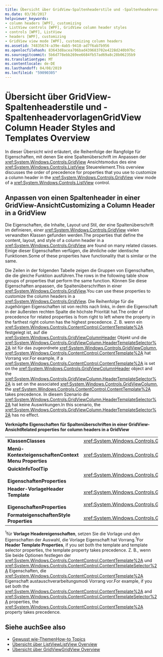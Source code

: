 ```yaml
---
title: Übersicht über GridView-Spaltenheaderstile und -Spaltenheadervorlagen
ms.date: 03/30/2017
helpviewer_keywords:
- column headers [WPF], customizing
- ListView controls [WPF], GridView column header styles
- controls [WPF], ListView
- headers [WPF], customizing
- GridView view mode [WPF], customizing column headers
ms.assetid: 74835674-a39e-4ab5-9418-ad7f6ab7b956
ms.openlocfilehash: 83643d8acea706bad439683702e4228d240b97bc
ms.sourcegitcommit: 5b6d778ebb269ee6684fb57ad69a8c28b06235b9
ms.translationtype: MT
ms.contentlocale: de-DE
ms.lasthandoff: 04/08/2019
ms.locfileid: "59090305"
---
```

# <a name="gridview-column-header-styles-and-templates-overview"></a><span data-ttu-id="bbb08-102">Übersicht über GridView-Spaltenheaderstile und -Spaltenheadervorlagen</span><span class="sxs-lookup"><span data-stu-id="bbb08-102">GridView Column Header Styles and Templates Overview</span></span>
<span data-ttu-id="bbb08-103">In dieser Übersicht wird erläutert, die Reihenfolge der Rangfolge für Eigenschaften, mit denen Sie eine Spaltenüberschrift im Anpassen der <xref:System.Windows.Controls.GridView> Ansichtsmodus des eine <xref:System.Windows.Controls.ListView> Steuerelement.</span><span class="sxs-lookup"><span data-stu-id="bbb08-103">This overview discusses the order of precedence for properties that you use to customize a column header in the <xref:System.Windows.Controls.GridView> view mode of a <xref:System.Windows.Controls.ListView> control.</span></span>  
  
## <a name="customizing-a-column-header-in-a-gridview"></a><span data-ttu-id="bbb08-104">Anpassen von einen Spaltenheader in einer GridView-Ansicht</span><span class="sxs-lookup"><span data-stu-id="bbb08-104">Customizing a Column Header in a GridView</span></span>  
 <span data-ttu-id="bbb08-105">Die Eigenschaften, die Inhalte, Layout und Stil, der eine Spaltenüberschrift im definieren, einer <xref:System.Windows.Controls.GridView> vielen verwandten Klassen gefunden werden.</span><span class="sxs-lookup"><span data-stu-id="bbb08-105">The properties that define the content, layout, and style of a column header in a <xref:System.Windows.Controls.GridView> are found on many related classes.</span></span> <span data-ttu-id="bbb08-106">Einige dieser Eigenschaften verfügen, die ähnliche oder identische Funktionen.</span><span class="sxs-lookup"><span data-stu-id="bbb08-106">Some of these properties have functionality that is similar or the same.</span></span>  
  
 <span data-ttu-id="bbb08-107">Die Zeilen in der folgenden Tabelle zeigen die Gruppen von Eigenschaften, die die gleiche Funktion ausführen.</span><span class="sxs-lookup"><span data-stu-id="bbb08-107">The rows in the following table show groups of properties that perform the same function.</span></span> <span data-ttu-id="bbb08-108">Können Sie diese Eigenschaften anpassen, die Spaltenüberschriften in einer <xref:System.Windows.Controls.GridView>.</span><span class="sxs-lookup"><span data-stu-id="bbb08-108">You can use these properties to customize the column headers in a <xref:System.Windows.Controls.GridView>.</span></span> <span data-ttu-id="bbb08-109">Die Reihenfolge für die zugehörigen Eigenschaften ist von rechts nach links, in dem die Eigenschaft in der äußersten rechten Spalte die höchste Priorität hat.</span><span class="sxs-lookup"><span data-stu-id="bbb08-109">The order of precedence for related properties is from right to left where the property in the farthest right column has the highest precedence.</span></span> <span data-ttu-id="bbb08-110">Z. B. wenn ein <xref:System.Windows.Controls.ContentControl.ContentTemplate%2A> festgelegt ist, auf die <xref:System.Windows.Controls.GridViewColumnHeader> Objekt und die <xref:System.Windows.Controls.GridViewColumn.HeaderTemplateSelector%2A> ist für das zugeordnete <xref:System.Windows.Controls.GridViewColumn>, <xref:System.Windows.Controls.ContentControl.ContentTemplate%2A> hat Vorrang vor.</span><span class="sxs-lookup"><span data-stu-id="bbb08-110">For example, if a <xref:System.Windows.Controls.ContentControl.ContentTemplate%2A> is set on the <xref:System.Windows.Controls.GridViewColumnHeader> object and the <xref:System.Windows.Controls.GridViewColumn.HeaderTemplateSelector%2A> is set on the associated <xref:System.Windows.Controls.GridViewColumn>, the <xref:System.Windows.Controls.ContentControl.ContentTemplate%2A> takes precedence.</span></span> <span data-ttu-id="bbb08-111">In diesem Szenario die <xref:System.Windows.Controls.GridViewColumn.HeaderTemplateSelector%2A> hat keine Auswirkungen.</span><span class="sxs-lookup"><span data-stu-id="bbb08-111">In this scenario, the <xref:System.Windows.Controls.GridViewColumn.HeaderTemplateSelector%2A> has no effect.</span></span>  
  
 **<span data-ttu-id="bbb08-112">Verknüpfte Eigenschaften für Spaltenüberschriften in einer GridView-Ansicht</span><span class="sxs-lookup"><span data-stu-id="bbb08-112">Related properties for column headers in a GridView</span></span>**  
  
|||||  
|-|-|-|-|  
|**<span data-ttu-id="bbb08-113">Klassen</span><span class="sxs-lookup"><span data-stu-id="bbb08-113">Classes</span></span>**|<xref:System.Windows.Controls.GridView>|<xref:System.Windows.Controls.GridViewColumn>|<xref:System.Windows.Controls.GridViewColumnHeader>|  
|**<span data-ttu-id="bbb08-114">Menü-Kontexteigenschaften</span><span class="sxs-lookup"><span data-stu-id="bbb08-114">Context Menu Properties</span></span>**|<xref:System.Windows.Controls.GridView.ColumnHeaderContextMenu%2A>|<span data-ttu-id="bbb08-115">Nicht zutreffend</span><span class="sxs-lookup"><span data-stu-id="bbb08-115">Not applicable</span></span>|<xref:System.Windows.FrameworkElement.ContextMenu%2A>|  
|**<span data-ttu-id="bbb08-116">QuickInfo</span><span class="sxs-lookup"><span data-stu-id="bbb08-116">ToolTip</span></span>**<br /><br /> **<span data-ttu-id="bbb08-117">Eigenschaften</span><span class="sxs-lookup"><span data-stu-id="bbb08-117">Properties</span></span>**|<xref:System.Windows.Controls.GridView.ColumnHeaderToolTip%2A>|<span data-ttu-id="bbb08-118">Nicht zutreffend</span><span class="sxs-lookup"><span data-stu-id="bbb08-118">Not applicable</span></span>|<xref:System.Windows.FrameworkElement.ToolTip%2A>|  
|**<span data-ttu-id="bbb08-119">Header-Vorlage</span><span class="sxs-lookup"><span data-stu-id="bbb08-119">Header Template</span></span>**<br /><br /> **<span data-ttu-id="bbb08-120">Eigenschaften</span><span class="sxs-lookup"><span data-stu-id="bbb08-120">Properties</span></span>**|<xref:System.Windows.Controls.GridView.ColumnHeaderTemplate%2A> <span data-ttu-id="bbb08-121"><sup>1</sup>/</span><span class="sxs-lookup"><span data-stu-id="bbb08-121"><sup>1</sup>/</span></span><br /><br /> <xref:System.Windows.Controls.GridView.ColumnHeaderTemplateSelector%2A>|<xref:System.Windows.Controls.GridViewColumn.HeaderTemplate%2A> <span data-ttu-id="bbb08-122"><sup>1</sup>/</span><span class="sxs-lookup"><span data-stu-id="bbb08-122"><sup>1</sup>/</span></span><br /><br /> <xref:System.Windows.Controls.GridViewColumn.HeaderTemplateSelector%2A>|<xref:System.Windows.Controls.ContentControl.ContentTemplate%2A> <span data-ttu-id="bbb08-123"><sup>1</sup>/</span><span class="sxs-lookup"><span data-stu-id="bbb08-123"><sup>1</sup>/</span></span><br /><br /> <xref:System.Windows.Controls.ContentControl.ContentTemplateSelector%2A>|  
|**<span data-ttu-id="bbb08-124">Formateigenschaften</span><span class="sxs-lookup"><span data-stu-id="bbb08-124">Style Properties</span></span>**|<xref:System.Windows.Controls.GridView.ColumnHeaderContainerStyle%2A>|<xref:System.Windows.Controls.GridViewColumn.HeaderContainerStyle%2A>|<xref:System.Windows.FrameworkElement.Style%2A>|  
  
 <span data-ttu-id="bbb08-125"><sup>1</sup>für **Vorlage Headereigenschaften**, setzen Sie die Vorlage und den Eigenschaften der Auswahl, die Vorlage Eigenschaft hat Vorrang.</span><span class="sxs-lookup"><span data-stu-id="bbb08-125"><sup>1</sup>For **Header Template Properties**, if you set both the template and template selector properties, the template property takes precedence.</span></span> <span data-ttu-id="bbb08-126">Z. B., wenn Sie beide Optionen festlegen der <xref:System.Windows.Controls.ContentControl.ContentTemplate%2A> und <xref:System.Windows.Controls.ContentControl.ContentTemplateSelector%2A> Eigenschaften, die <xref:System.Windows.Controls.ContentControl.ContentTemplate%2A> Eigenschaft austauschverarbeitungsmodi Vorrang vor.</span><span class="sxs-lookup"><span data-stu-id="bbb08-126">For example, if you set both the <xref:System.Windows.Controls.ContentControl.ContentTemplate%2A> and <xref:System.Windows.Controls.ContentControl.ContentTemplateSelector%2A> properties, the <xref:System.Windows.Controls.ContentControl.ContentTemplate%2A> property takes precedence.</span></span>  
  
## <a name="see-also"></a><span data-ttu-id="bbb08-127">Siehe auch</span><span class="sxs-lookup"><span data-stu-id="bbb08-127">See also</span></span>

- [<span data-ttu-id="bbb08-128">Gewusst wie-Themen</span><span class="sxs-lookup"><span data-stu-id="bbb08-128">How-to Topics</span></span>](listview-how-to-topics.md)
- [<span data-ttu-id="bbb08-129">Übersicht über ListView</span><span class="sxs-lookup"><span data-stu-id="bbb08-129">ListView Overview</span></span>](listview-overview.md)
- [<span data-ttu-id="bbb08-130">Übersicht über GridView</span><span class="sxs-lookup"><span data-stu-id="bbb08-130">GridView Overview</span></span>](gridview-overview.md)
